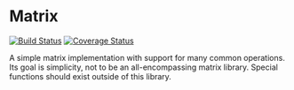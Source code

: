 Matrix
===

[![Build Status](https://drone.io/github.com/FreeFlow/matrix/status.png)](https://drone.io/github.com/FreeFlow/matrix/latest)
[![Coverage Status](https://coveralls.io/repos/FreeFlow/matrix/badge.png?branch=master)](https://coveralls.io/r/FreeFlow/matrix?branch=master)

A simple matrix implementation with support for many common operations. Its goal is simplicity, not to be an all-encompassing matrix library. Special functions should exist outside of this library.
